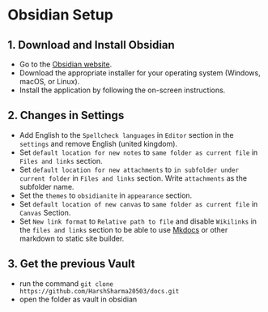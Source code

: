 # Obsidian Setup

## 1. **Download and Install Obsidian**

- Go to the [Obsidian website](https://obsidian.md/).
- Download the appropriate installer for your operating system (Windows, macOS, or Linux).
- Install the application by following the on-screen instructions.

## 2. Changes in Settings

- Add English to the `Spellcheck languages` in  `Editor` section in the `settings` and remove English (united kingdom).
- Set `default location for new notes` to `same folder as current file` in `Files and links` section.
- Set `default location for new attachments` to `in subfolder under current folder` in `Files and links` section. Write `attachments` as the subfolder name.
- Set the `themes` to `obsidianite` in `appearance` section.
- Set `default location of new canvas` to `same folder as current file` in `Canvas` Section.
- Set `New link format` to `Relative path to file` and disable `Wikilinks` in the `files and links` section to be able to use [Mkdocs](Mkdocs%20Setup.md) or other markdown to static site builder.

## 3. Get the previous Vault

- run the command `git clone https://github.com/HarshSharma20503/docs.git`
- open the folder as vault in obsidian
